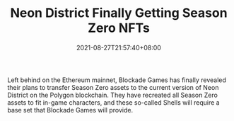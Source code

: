 ﻿---
title: "Neon District Finally Getting Season Zero NFTs"
date: 2021-08-27T21:57:40+08:00
lastmod: 2021-08-27T16:45:40+08:00
draft: false
authors: ["Zea"]
description: "Left behind on the Ethereum mainnet, Blockade Games has finally revealed their plans to transfer Season Zero assets to the current version of Neon District on the Polygon blockchain. They have recreated all Season Zero assets to fit in-game characters, and these so-called Shells will require a base set that Blockade Games will provide."
featuredImage: "neon-district-finally-getting-season-zero-nfts.png"
tags: ["Strategy Games","Play to Earn"]
categories: ["news"]
news: ["Strategy Games"]
weight: 
lightgallery: true
pinned: false
recommend: false
recommend1: false
---

Left behind on the Ethereum mainnet, Blockade Games has finally revealed their plans to transfer Season Zero assets to the current version of Neon District on the Polygon blockchain. They have recreated all Season Zero assets to fit in-game characters, and these so-called Shells will require a base set that Blockade Games will provide.

<!--more-->

